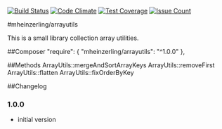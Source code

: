 [![Build Status](https://travis-ci.org/mheinzerling/php-arrayutils.svg?branch=master)](https://travis-ci.org/mheinzerling/php-arrayutils) [![Code Climate](https://codeclimate.com/github/mheinzerling/php-arrayutils/badges/gpa.svg)](https://codeclimate.com/github/mheinzerling/php-arrayutils) [![Test Coverage](https://codeclimate.com/github/mheinzerling/php-arrayutils/badges/coverage.svg)](https://codeclimate.com/github/mheinzerling/php-arrayutils/coverage) [![Issue Count](https://codeclimate.com/github/mheinzerling/php-arrayutils/badges/issue_count.svg)](https://codeclimate.com/github/mheinzerling/php-arrayutils) 

#mheinzerling/arrayutils

This is a small library collection array utilities. 

##Composer
    "require": {
        "mheinzerling/arrayutils": "^1.0.0"
    },
    
##Methods
    ArrayUtils::mergeAndSortArrayKeys
    ArrayUtils::removeFirst
    ArrayUtils::flatten
    ArrayUtils::fixOrderByKey
    
##Changelog

### 1.0.0
* initial version 
